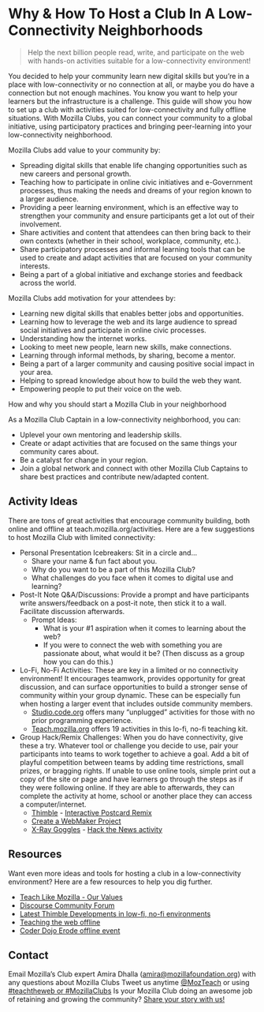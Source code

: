 # Why & How To Host a Club In A Low-Connectivity Neighborhoods

> Help the next billion people read, write, and participate on the web with hands-on activities suitable for a low-connectivity environment!

You decided to help your community learn new digital skills but you’re in a place with low-connectivity or no connection at all, or maybe you do have a connection but not enough machines. You know you want to help your learners but the infrastructure is a challenge. This guide will show you how to set up a club with activities suited for low-connectivity and fully offline situations. With Mozilla Clubs, you can connect your community to a global initiative, using participatory practices and bringing peer-learning into your low-connectivity neighborhood.

Mozilla Clubs add value to your community by:

* Spreading digital skills that enable life changing opportunities such as new careers and personal growth.
* Teaching how to participate in online civic initiatives and e-Government processes, thus making the needs and dreams of your region known to a larger audience.
* Providing a peer learning environment, which is an effective way to strengthen your community and ensure participants get a lot out of their involvement.
* Share activities and content that attendees can then bring back to their own contexts (whether in their school, workplace, community, etc.).
* Share participatory processes and informal learning tools that can be used to create and adapt activities that are focused on your community interests.
* Being a part of a global initiative and exchange stories and feedback across the world.


Mozilla Clubs add motivation for your attendees by:

* Learning new digital skills that enables better jobs and opportunities.
* Learning how to leverage the web and its large audience to spread social initiatives and participate in online civic processes.
* Understanding how the internet works.
* Looking to meet new people, learn new skills, make connections.
* Learning through informal methods, by sharing, become a mentor.
* Being a part of a larger community and causing positive social impact in your area.
* Helping to spread knowledge about how to build the web they want.
* Empowering people to put their voice on the web.

How and why you should start a Mozilla Club in your neighborhood

As a Mozilla Club Captain in a low-connectivity neighborhood, you can:

* Uplevel your own mentoring and leadership skills.
* Create or adapt activities that are focused on the same things your community cares about.
* Be a catalyst for change in your region.
* Join a global network and connect with other Mozilla Club Captains to share best practices and contribute new/adapted content.

## Activity Ideas
There are tons of great activities that encourage community building, both online and offline at teach.mozilla.org/activities. Here are a few suggestions to host Mozilla Club with limited connectivity:

* Personal Presentation Icebreakers: Sit in a circle and...
    * Share your name & fun fact about you.
    * Why do you want to be a part of this Mozilla Club?
    * What challenges do you face when it comes to digital use and learning?
* Post-It Note Q&A/Discussions: Provide a prompt and have participants write answers/feedback on a post-it note, then stick it to a wall. Facilitate discussion afterwards.
    * Prompt Ideas:
        * What is your #1 aspiration when it comes to learning about the web?
        * If you were to connect the web with something you are passionate about, what would it be? (Then discuss as a group how you can do this.)
* Lo-Fi, No-Fi Activities: These are key in a limited or no connectivity environment! It encourages teamwork, provides opportunity for great discussion, and can surface opportunities to build a stronger sense of community within your group dynamic. These can be especially fun when hosting a larger event that includes outside community members.
    * [Studio.code.org](https://studio.code.org) offers many “unplugged” activities for those with no prior programming experience.
    * [Teach.mozilla.org](https://teach.mozilla.org) offers 19 activities in this lo-fi, no-fi teaching kit.
* Group Hack/Remix Challenges: When you do have connectivity, give these a try. Whatever tool or challenge you decide to use, pair your participants into teams to work together to achieve a goal. Add a bit of playful competition between teams by adding time restrictions, small prizes, or bragging rights. If unable to use online tools, simple print out a copy of the site or page and have learners go through the steps as if they were following online. If they are able to afterwards, they can complete the activity at home, school or another place they can access a computer/internet.
    * [Thimble](https://thimble.mozilla.org) - [Interactive Postcard Remix](https://docs.google.com/document/d/1gzbC5Q_XeHeii66v_Z4py6QrqYin5j1ozNhdeKJ-Ssg/edit)
    * [Create a WebMaker Project](http://mozilla.github.io/webmaker-curriculum/MobileWeb/create-webmaker-project.html)
    * [X-Ray Goggles](https://goggles.mozilla.org/) - [Hack the News activity](http://mozilla.github.io/webmaker-curriculum/WebLiteracyBasics-I/session02-hackthenews.html)


## Resources
Want even more ideas and tools for hosting a club in a low-connectivity environment? Here are a few resources to help you dig further.

* [Teach Like Mozilla - Our Values](https://teach.mozilla.org/teach-like-mozilla/)
* [Discourse Community Forum](https://discourse.webmaker.org/)
* [Latest Thimble Developments in low-fi, no-fi environments](https://blog.webmaker.org/colour-palettes-code-folding-and-new-thimble-projects-oh-my)
* [Teaching the web offline](https://blog.webmaker.org/lets-teach-the-web-offline)
* [Coder Dojo Erode offline event](http://govindsr.blogspot.in/2015/04/experience-coderdojo-erode-inaugural.html)

## Contact
Email Mozilla’s Club expert Amira Dhalla (amira@mozillafoundation.org) with any questions about Mozilla Clubs
Tweet us anytime [@MozTeach](https://twitter.com/mozteach) or using [#teachtheweb or #MozillaClubs](https://twitter.com/search?src=typd&q=%23mozillaclubs)
Is your Mozilla Club doing an awesome job of retaining and growing the community? [Share your story with us!](https://docs.google.com/a/mozillafoundation.org/forms/d/1bOXV1OiF2EKS5KprlnzfFpwaoVNwxLAwN_UEq6hGKqU/viewform)




